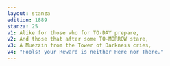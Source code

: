 ```yaml
---
layout: stanza
edition: 1889
stanza: 25
v1: Alike for those who for TO-DAY prepare,
v2: And those that after some TO-MORROW stare,
v3: A Muezzin from the Tower of Darkness cries,
v4: "Fools! your Reward is neither Here nor There."
---
```

